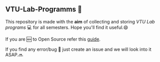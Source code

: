 ## VTU-Lab-Programms :school_satchel:

This repository is made with the **aim** of collecting and storing *VTU Lab programs* :computer: for all semesters. Hope you'll find it useful.:smile:

If you are :new: to Open Source refer this [guide](https://github.com/HeroicHitesh/Introduction-To-Open-Source).

If you find any error/bug :bug: just create an issue and we will look into it ASAP.:soon:
